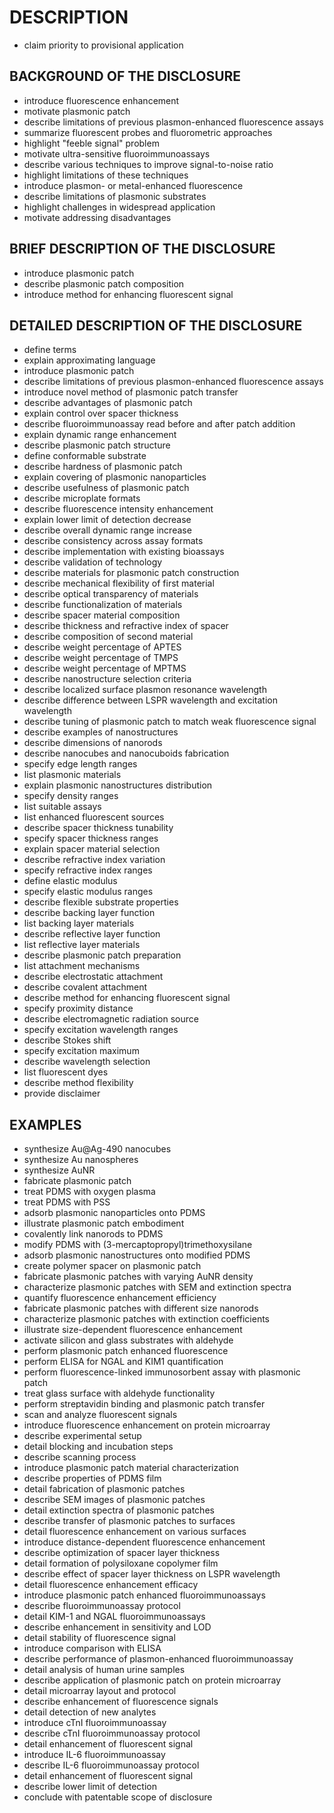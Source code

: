 # DESCRIPTION

- claim priority to provisional application

## BACKGROUND OF THE DISCLOSURE

- introduce fluorescence enhancement
- motivate plasmonic patch
- describe limitations of previous plasmon-enhanced fluorescence assays
- summarize fluorescent probes and fluorometric approaches
- highlight "feeble signal" problem
- motivate ultra-sensitive fluoroimmunoassays
- describe various techniques to improve signal-to-noise ratio
- highlight limitations of these techniques
- introduce plasmon- or metal-enhanced fluorescence
- describe limitations of plasmonic substrates
- highlight challenges in widespread application
- motivate addressing disadvantages

## BRIEF DESCRIPTION OF THE DISCLOSURE

- introduce plasmonic patch
- describe plasmonic patch composition
- introduce method for enhancing fluorescent signal

## DETAILED DESCRIPTION OF THE DISCLOSURE

- define terms
- explain approximating language
- introduce plasmonic patch
- describe limitations of previous plasmon-enhanced fluorescence assays
- introduce novel method of plasmonic patch transfer
- describe advantages of plasmonic patch
- explain control over spacer thickness
- describe fluoroimmunoassay read before and after patch addition
- explain dynamic range enhancement
- describe plasmonic patch structure
- define conformable substrate
- describe hardness of plasmonic patch
- explain covering of plasmonic nanoparticles
- describe usefulness of plasmonic patch
- describe microplate formats
- describe fluorescence intensity enhancement
- explain lower limit of detection decrease
- describe overall dynamic range increase
- describe consistency across assay formats
- describe implementation with existing bioassays
- describe validation of technology
- describe materials for plasmonic patch construction
- describe mechanical flexibility of first material
- describe optical transparency of materials
- describe functionalization of materials
- describe spacer material composition
- describe thickness and refractive index of spacer
- describe composition of second material
- describe weight percentage of APTES
- describe weight percentage of TMPS
- describe weight percentage of MPTMS
- describe nanostructure selection criteria
- describe localized surface plasmon resonance wavelength
- describe difference between LSPR wavelength and excitation wavelength
- describe tuning of plasmonic patch to match weak fluorescence signal
- describe examples of nanostructures
- describe dimensions of nanorods
- describe nanocubes and nanocuboids fabrication
- specify edge length ranges
- list plasmonic materials
- explain plasmonic nanostructures distribution
- specify density ranges
- list suitable assays
- list enhanced fluorescent sources
- describe spacer thickness tunability
- specify spacer thickness ranges
- explain spacer material selection
- describe refractive index variation
- specify refractive index ranges
- define elastic modulus
- specify elastic modulus ranges
- describe flexible substrate properties
- describe backing layer function
- list backing layer materials
- describe reflective layer function
- list reflective layer materials
- describe plasmonic patch preparation
- list attachment mechanisms
- describe electrostatic attachment
- describe covalent attachment
- describe method for enhancing fluorescent signal
- specify proximity distance
- describe electromagnetic radiation source
- specify excitation wavelength ranges
- describe Stokes shift
- specify excitation maximum
- describe wavelength selection
- list fluorescent dyes
- describe method flexibility
- provide disclaimer

## EXAMPLES

- synthesize Au@Ag-490 nanocubes
- synthesize Au nanospheres
- synthesize AuNR
- fabricate plasmonic patch
- treat PDMS with oxygen plasma
- treat PDMS with PSS
- adsorb plasmonic nanoparticles onto PDMS
- illustrate plasmonic patch embodiment
- covalently link nanorods to PDMS
- modify PDMS with (3-mercaptopropyl)trimethoxysilane
- adsorb plasmonic nanostructures onto modified PDMS
- create polymer spacer on plasmonic patch
- fabricate plasmonic patches with varying AuNR density
- characterize plasmonic patches with SEM and extinction spectra
- quantify fluorescence enhancement efficiency
- fabricate plasmonic patches with different size nanorods
- characterize plasmonic patches with extinction coefficients
- illustrate size-dependent fluorescence enhancement
- activate silicon and glass substrates with aldehyde
- perform plasmonic patch enhanced fluorescence
- perform ELISA for NGAL and KIM1 quantification
- perform fluorescence-linked immunosorbent assay with plasmonic patch
- treat glass surface with aldehyde functionality
- perform streptavidin binding and plasmonic patch transfer
- scan and analyze fluorescent signals
- introduce fluorescence enhancement on protein microarray
- describe experimental setup
- detail blocking and incubation steps
- describe scanning process
- introduce plasmonic patch material characterization
- describe properties of PDMS film
- detail fabrication of plasmonic patches
- describe SEM images of plasmonic patches
- detail extinction spectra of plasmonic patches
- describe transfer of plasmonic patches to surfaces
- detail fluorescence enhancement on various surfaces
- introduce distance-dependent fluorescence enhancement
- describe optimization of spacer layer thickness
- detail formation of polysiloxane copolymer film
- describe effect of spacer layer thickness on LSPR wavelength
- detail fluorescence enhancement efficacy
- introduce plasmonic patch enhanced fluoroimmunoassays
- describe fluoroimmunoassay protocol
- detail KIM-1 and NGAL fluoroimmunoassays
- describe enhancement in sensitivity and LOD
- detail stability of fluorescence signal
- introduce comparison with ELISA
- describe performance of plasmon-enhanced fluoroimmunoassay
- detail analysis of human urine samples
- describe application of plasmonic patch on protein microarray
- detail microarray layout and protocol
- describe enhancement of fluorescence signals
- detail detection of new analytes
- introduce cTnI fluoroimmunoassay
- describe cTnI fluoroimmunoassay protocol
- detail enhancement of fluorescent signal
- introduce IL-6 fluoroimmunoassay
- describe IL-6 fluoroimmunoassay protocol
- detail enhancement of fluorescent signal
- describe lower limit of detection
- conclude with patentable scope of disclosure

